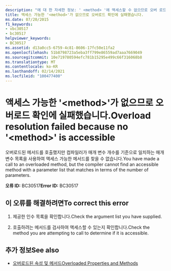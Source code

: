 ```yaml
---
description: "에 대 한 자세한 정보: ' <method> '에 액세스할 수 없으므로 오버 로드 확인에 실패 했습니다."
title: 액세스 가능한 '<method>'가 없으므로 오버로드 확인에 실패했습니다.
ms.date: 07/20/2015
f1_keywords:
- vbc30517
- bc30517
helpviewer_keywords:
- BC30517
ms.assetid: d13a0cc5-6759-4c81-8606-17fc50e11fa2
ms.openlocfilehash: 51b8798723a5eba3ff799e86559ad7aaa7669049
ms.sourcegitcommit: 10e719780594efc781b15295e499c66f316068b8
ms.translationtype: MT
ms.contentlocale: ko-KR
ms.lasthandoff: 02/14/2021
ms.locfileid: "100477400"
---
```

# <a name="overload-resolution-failed-because-no-method-is-accessible"></a><span data-ttu-id="6b1ee-103">액세스 가능한 '\<method>'가 없으므로 오버로드 확인에 실패했습니다.</span><span class="sxs-lookup"><span data-stu-id="6b1ee-103">Overload resolution failed because no '\<method>' is accessible</span></span>

<span data-ttu-id="6b1ee-104">오버로드된 메서드를 호출했지만 컴파일러가 매개 변수 개수를 기준으로 일치하는 매개 변수 목록을 사용하여 액세스 가능한 메서드를 찾을 수 없습니다.</span><span class="sxs-lookup"><span data-stu-id="6b1ee-104">You have made a call to an overloaded method, but the compiler cannot find an accessible method with a parameter list that matches in terms of the number of parameters.</span></span>  
  
 <span data-ttu-id="6b1ee-105">**오류 ID:** BC30517</span><span class="sxs-lookup"><span data-stu-id="6b1ee-105">**Error ID:** BC30517</span></span>  
  
## <a name="to-correct-this-error"></a><span data-ttu-id="6b1ee-106">이 오류를 해결하려면</span><span class="sxs-lookup"><span data-stu-id="6b1ee-106">To correct this error</span></span>  
  
1. <span data-ttu-id="6b1ee-107">제공한 인수 목록을 확인합니다.</span><span class="sxs-lookup"><span data-stu-id="6b1ee-107">Check the argument list you have supplied.</span></span>  
  
2. <span data-ttu-id="6b1ee-108">호출하려는 메서드를 검사하여 액세스할 수 있는지 확인합니다.</span><span class="sxs-lookup"><span data-stu-id="6b1ee-108">Check the method you are attempting to call to determine if it is accessible.</span></span>  
  
## <a name="see-also"></a><span data-ttu-id="6b1ee-109">추가 정보</span><span class="sxs-lookup"><span data-stu-id="6b1ee-109">See also</span></span>

- [<span data-ttu-id="6b1ee-110">오버로드된 속성 및 메서드</span><span class="sxs-lookup"><span data-stu-id="6b1ee-110">Overloaded Properties and Methods</span></span>](../programming-guide/language-features/objects-and-classes/overloaded-properties-and-methods.md)
